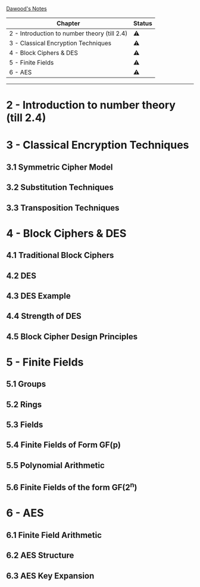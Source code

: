 [Dawood's Notes](https://github.com/4W4I5/Semester-6-Notes/blob/main/InfoSec/Info_sec/Info%20sec%20P1.pdf)

| Chapter                                      | Status    |
| -------------------------------------------- | --------- |
| 2 - Introduction to number theory (till 2.4) | :warning: |
| 3 - Classical Encryption Techniques          | :warning: |
| 4 - Block Ciphers & DES                      | :warning: |
| 5 - Finite Fields                            | :warning: |
| 6 - AES                                      | :warning: |

---
# 2 - Introduction to number theory (till 2.4)
# 3 - Classical Encryption Techniques
## 3.1 Symmetric Cipher Model
## 3.2 Substitution Techniques
## 3.3 Transposition Techniques
# 4 - Block Ciphers & DES
## 4.1 Traditional Block Ciphers
## 4.2 DES
## 4.3 DES Example
## 4.4 Strength of DES
## 4.5 Block Cipher Design Principles
# 5 - Finite Fields
## 5.1 Groups
## 5.2 Rings
## 5.3 Fields
## 5.4 Finite Fields of Form GF(p)
## 5.5 Polynomial Arithmetic
## 5.6 Finite Fields of the form GF(2<sup>n</sup>)
# 6 - AES
## 6.1 Finite Field Arithmetic
## 6.2 AES Structure
## 6.3 AES Key Expansion